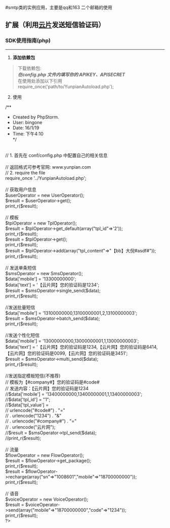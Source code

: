 #smtp类的实例应用，主要是qq和163 二个邮箱的使用<br>
## 扩展（利用[云片](http://www.yunpian.com/)发送短信验证码）<br>
### SDK使用指南(php)<br>
<hr>

1. **添加依赖包**
>下载依赖包:<br>
_**在config.php 文件内填写你的 APIKEY、APISECRET**_<br>
在使用处添加以下引用<br>
require_once('path/to/YunpianAutoload.php');<br>

2. 使用
><?php<br>
/**<br>
 * Created by PhpStorm.<br>
 * User: bingone<br>
 * Date: 16/1/19<br>
 * Time: 下午4:10<br>
 */<br>
<br>
// 1. 首先在 conf/config.php   中配置自己的相关信息<br>
<br>
// 返回格式可参考官网:   www.yunpian.com<br>
// 2. require the file<br>
require_once '../YunpianAutoload.php';<br>
<br>
// 获取用户信息<br>
$userOperator = new UserOperator();<br>
$result = $userOperator->get();<br>
print_r($result);<br>
<br>
// 模板<br>
$tplOperator = new TplOperator();<br>
$result = $tplOperator->get_default(array("tpl_id"=>'2'));<br>
print_r($result);<br>
$result = $tplOperator->get();<br>
print_r($result);<br>
$result = $tplOperator->add(array("tpl_content"=>"【bb】大倪#asdf#"));<br>
print_r($result);<br>
<br>
// 发送单条短信<br>
$smsOperator = new SmsOperator();<br>
$data['mobile'] = '13300000000';<br>
$data['text'] = '【云片网】您的验证码是1234';<br>
$result = $smsOperator->single_send($data);<br>
print_r($result);<br>
<br>
//发送批量短信<br>
$data['mobile'] = '13100000000,13100000001,2,13100000003';<br>
$result = $smsOperator->batch_send($data);<br>
print_r($result);<br>
<br>
//发送个性化短信<br>
$data['mobile'] = '13000000000,13000000001,1,13000000003';<br>
$data['text'] = '【云片网】您的验证码是1234,【云片网】您的验证码是6414,【云片网】您的验证码是0099,【云片网】您的验证码是3451';<br>
$result = $smsOperator->multi_send($data);<br>
print_r($result);<br>
<br>
//发送指定模板短信(不推荐)<br>
// 模板为【#company#】您的验证码是#code#<br>
// 发送内容：【云片网】您的验证码是1234<br>
//$data['mobile'] = '13400000000,13400000001,1,13400000003';<br>
//$data['tpl_id'] = "1";<br>
//$data['tpl_value'] =<br>
//    urlencode("#code#") . "="<br>
//    . urlencode("1234") . "&"<br>
//    . urlencode("#company#") . "="<br>
//    . urlencode("云片网");<br>
//$result = $smsOperator->tpl_send($data);<br>
//print_r($result);<br>

<br>
// 流量<br>
$flowOperator = new FlowOperator();<br>
$result = $flowOperator->get_package();<br>
print_r($result);<br>
$result = $flowOperator->recharge(array("sn"=>"1008601","mobile"=>"18700000000"));<br>
print_r($result);<br>
<br>
// 语音<br>
$voiceOperator = new VoiceOperator();<br>
$result = $voiceOperator->send(array("mobile"=>"18700000000","code"=>"1234"));<br>
print_r($result);<br>
?><br>